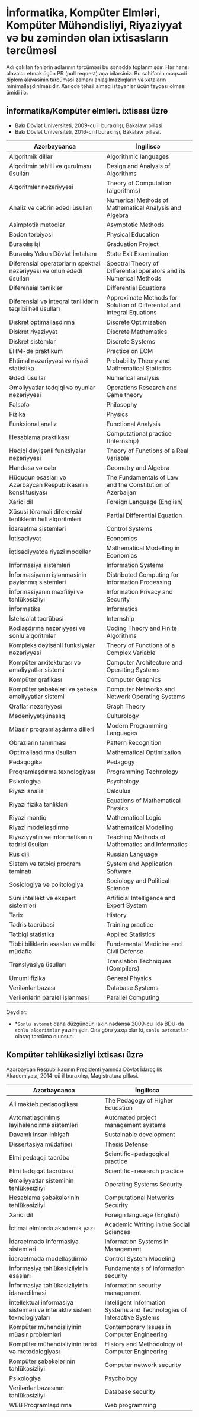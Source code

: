 # İnformatika, Kompüter Elmləri, Kompüter Mühəndisliyi, Riyaziyyat və bu zəmindən olan ixtisasların tərcüməsi

Adı çəkilən fənlərin adlarının tərcüməsi bu sənəddə toplanmışdır. Hər hansı əlavələr etmək üçün PR (pull request) aça bilərsiniz. Bu səhifənin məqsədi diplom əlavəsinin tərcüməsi zamanı anlaşılmazlıqların və xətaların minimallaşdırılmasıdır. Xaricdə təhsil almaq istəyənlər üçün faydası olması ümidi ilə.

## İnformatika/Kompüter elmləri. ixtisası üzrə
* Bakı Dövlət Universiteti, 2009-cu il buraxılışı, Bakalavr pilləsi.
* Bakı Dövlət Universiteti, 2016-cı il buraxılışı, Bakalavr pilləsi.

|Azərbaycanca|İngiliscə|
|-|-|
|Alqoritmik dillər|Algorithmic languages|
|Alqoritmin təhlili və qurulması üsulları|Design and Analysis of Algorithms|
|Alqoritmlər nəzəriyyəsi|Theory of Computation (algorithms)|
|Analiz və cəbrin ədədi üsulları|Numerical Methods of Mathematical Analysis and Algebra|
|Asimptotik metodlar|Asymptotic Methods|
|Bədən tərbiyəsi|Physical Education|
|Buraxılış işi|Graduation Project|
|Buraxılış Yekun Dövlət İmtahanı|State Exit Examination|
|Diferensial operatorların spektral nəzəriyyəsi və onun ədədi üsulları|Spectral Theory of Differential operators and its Numerical Methods|
|Diferensial tənliklər|Differential Equations|
|Diferensial və inteqral tənliklərin təqribi həll üsulları|Approximate Methods for Solution of Differential and Integral Equations|
|Diskret optimallaşdırma|Discrete Optimization|
|Diskret riyaziyyat|Discrete Mathematics|
|Diskret sistemlər|Discrete Systems|
|EHM-də praktikum|Practice on ECM|
|Ehtimal nəzəriyyəsi və riyazi statistika|Probability Theory and Mathematical Statistics|
|Ədədi üsullar|Numerical analysis|
|Əməliyyatlar tədqiqi və oyunlar nəzəriyyəsi|Operations Research and Game theory|
|Fəlsəfə|Philosophy|
|Fizika|Physics|
|Funksional analiz|Functional Analysis|
|Hesablama praktikası|Computational practice (Internship)|
|Həqiqi dəyişənli funksiyalar nəzəriyyəsi|Theory of Functions of a Real Variable|
|Həndəsə və cəbr|Geometry and Algebra|
|Hüququn əsasları və Azərbaycan Respublikasının konstitusiyası|The Fundamentals of Law and the Constitution of Azerbaijan|
|Xarici dil|Foreign Language (English)|
|Xüsusi törəməli diferensial tənliklərin həll alqoritmləri|Partial Differential Equation|
|İdarəetmə sistemləri|Control Systems|
|İqtisadiyyat|Economics|
|İqtisadiyyatda riyazi modellər|Mathematical Modelling in Economics|
|İnformasiya sistemləri|Information Systems|
|İnformasiyanın işlənməsinin paylanmış sistemləri|Distributed Computing for Information Processing|
|İnformasiyanın məxfiliyi və təhlükəsizliyi|Information Privacy and Security|
|İnformatika|Informatics|
|İstehsalat təcrübəsi|Internship|
|Kodlaşdırma nəzəriyyəsi və sonlu alqoritmlər|Coding Theory and Finite Algorithms|
|Kompleks dəyişənli funksiyalar nəzəriyyəsi|Theory of Functions of a Complex Variable|
|Kompüter arxitekturası və əməliyyatlar sistemi|Computer Architecture and Operating Systems|
|Kompüter qrafikası|Computer Graphics|
|Kompüter şəbəkələri və şəbəkə əməliyyatlar sistemi|Computer Networks and Network Operating Systems|
|Qraflar nəzəriyyəsi|Graph Theory|
|Mədəniyyətşünaslıq|Culturology|
|Müasir proqramlaşdırma dilləri|Modern Programming Languages|
|Obrazların tanınması|Pattern Recognition|
|Optimallaşdırma üsulları|Mathematical Optimization|
|Pedaqogika|Pedagogy|
|Proqramlaşdırma texnologiyası|Programming Technology|
|Psixologiya|Psychology|
|Riyazi analiz|Calculus|
|Riyazi fizika tənlikləri|Equations of Mathematical Physics|
|Riyazi məntiq|Mathematical Logic|
|Riyazi modelləşdirmə|Mathematical Modelling|
|Riyaziyyatın və informatikanın tədrisi üsulları|Teaching Methods of Mathematics and Informatics|
|Rus dili|Russian Language|
|Sistem və tətbiqi proqram təminatı|System and Application Software|
|Sosiologiya və politologiya|Sociology and Political Science|
|Süni intellekt və ekspert sistemləri|Artificial Intelligence and Expert System|
|Tarix|History|
|Tədris təcrübəsi|Training practice|
|Tətbiqi statistika|Applied Statistics|
|Tibbi biliklərin əsasları və mülki müdafiə|Fundamental Medicine and Civil Defense|
|Translyasiya üsulları|Translation Techniques (Compilers)|
|Ümumi fizika|General Physics|
|Verilənlər bazası|Database Systems|
|Verilənlərin paralel işlənməsi|Parallel Computing|

Qeydlər:
* *`Sonlu avtomat` daha düzgündür, lakin nədənsə 2009-cu ildə BDU-da `sonlu alqoritmlər` yazılmışdır. Ona görə yaxşı olar ki, `sonlu avtomatlar` olaraq tərcümə olunsun.
## Kompüter təhlükəsizliyi ixtisası üzrə
Azərbaycan Respublikasının Prezidenti yanında Dövlət İdarəçilik Akademiyası, 2014-cü il buraxılışı, Magistratura pilləsi.

|Azərbaycanca|İngiliscə|
|-|-|
|Ali məktəb pedaqogikası|The Pedagogy of Higher Education|
|Avtomatlaşdırılmış layihələndirmə sistemləri|Automated project management systems|
|Davamlı insan inkişafı|Sustainable development|
|Dissertasiya müdafiəsi|Thesis Defense|
|Elmi pedaqoji təcrübə|Scientific-pedagogical practice|
|Elmi tədqiqat təcrübəsi|Scientific-research practice|
|Əməliyyatlar sisteminin təhlükəsizliyi|Operating Systems Security|
|Hesablama şəbəkələrinin təhlükəsizliyi|Computational Networks Security|
|Xarici dil|Foreign language (English)|
|İctimai elmlərdə akademik yazı|Academic Writing in the Social Sciences|
|İdarəetmədə informasiya sistemləri|Information Systems in Management|
|İdarəetmədə modelləşdirmə|Control System Modeling|
|İnformasiya təhlükəsizliyinin əsasları|Fundamentals of Information security|
|İnformasiya təhlükəsizliyinin idarəedilməsi|Information security management|
|İntellektual informasiya sistemləri və interaktiv sistem texnologiyaları|Intelligent Information Systems and Technologies of Interactive Systems|
|Kompüter mühəndisliyinin müasir problemləri|Contemporary Issues in Computer Engineering|
|Kompüter mühəndisliyinin tarixi və metodologiyası|History and Methodology of Computer Engineering|
|Kompüter şəbəkələrinin təhlükəsizliyi|Computer network security|
|Psixologiya|Psychology|
|Verilənlər bazasının təhlükəsizliyi|Database security|
|WEB Proqramlaşdırma|Web programming|

